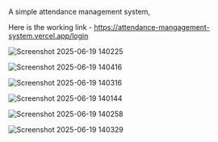 A simple attendance management system,

Here is the working link - https://attendance-mangagement-system.vercel.app/login

![Screenshot 2025-06-19 140225](https://github.com/user-attachments/assets/2dda6ae3-f16b-4b01-a7c7-4a7bd22ad764)

![Screenshot 2025-06-19 140416](https://github.com/user-attachments/assets/117cab7b-b94c-4b7f-a8df-fead2b09abbd)

![Screenshot 2025-06-19 140316](https://github.com/user-attachments/assets/466d218a-8e0a-4862-b782-e4c8bf1c422d)

![Screenshot 2025-06-19 140144](https://github.com/user-attachments/assets/388e656f-7017-49d6-9a37-10d896f6d4d7)

![Screenshot 2025-06-19 140258](https://github.com/user-attachments/assets/3d8b3e5b-ed24-46b5-b784-6682879e6e00)

![Screenshot 2025-06-19 140329](https://github.com/user-attachments/assets/40b2783a-9ea9-45fb-a6c3-a76e7c833318)

